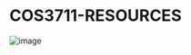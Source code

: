 # COS3711-RESOURCES

![image](https://github.com/user-attachments/assets/77354e6d-ac51-4d94-a6c9-4ad0324f664f)
